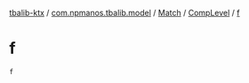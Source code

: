 [tbalib-ktx](../../../index.md) / [com.npmanos.tbalib.model](../../index.md) / [Match](../index.md) / [CompLevel](index.md) / [f](./f.md)

# f

`f`